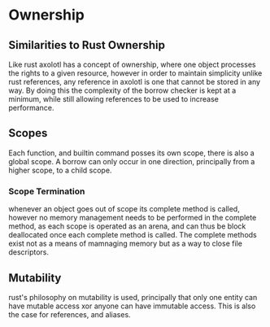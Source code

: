 # Ownership

## Similarities to Rust Ownership
Like rust axolotl has a concept of ownership, where one object processes the rights to a given resource, however in order to maintain simplicity unlike rust references, any reference in axolotl is one that cannot be stored in any way. By doing this the complexity of the borrow checker is kept at a minimum, while still allowing references to be used to increase performance. 

## Scopes
Each function, and builtin command posses its own scope, there is also a global scope. A borrow can only occur  in one direction, principally from a higher scope, to a child scope. 

### Scope Termination
whenever an object goes out of scope its complete method is called, however no memory management needs to be performed in the complete method, as each scope is operated as an arena, and can thus be block deallocated once each complete method is called. The complete methods exist not as a means of mamnaging memory but as a way to close file descriptors.

## Mutability

rust's philosophy on mutability is used, principally that only one entity can have mutable access xor anyone can have immutable access. This is also the case for references, and aliases.